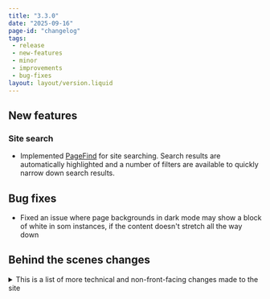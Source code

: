 ```yaml
---
title: "3.3.0"
date: "2025-09-16"
page-id: "changelog"
tags: 
 - release
 - new-features
 - minor
 - improvements
 - bug-fixes
layout: layout/version.liquid
---
```

## New features
### Site search
- Implemented [PageFind](https://pagefind.app/) for site searching. Search results are automatically highlighted and a number of filters are available to quickly narrow down search results.

## Bug fixes
- Fixed an issue where page backgrounds in dark mode may show a block of white in som instances, if the content doesn't stretch all the way down

## Behind the scenes changes
<details>
<summary>This is a list of more technical and non-front-facing changes made to the site  </summary>

### Changes
- Updated the structure of changelog files to add an additional sub-folder based on minor version. Keeping it a little tidier and easier to manage/search through.
- Added pagination details to changelog pages in site title and page title, this helps differentiate pages in search results.
- Added "Changelog | " prefix to changelog items - this shows in search results, but is hidden on each changelog page
- Updated page title separator to a pipe for consistency
</details>